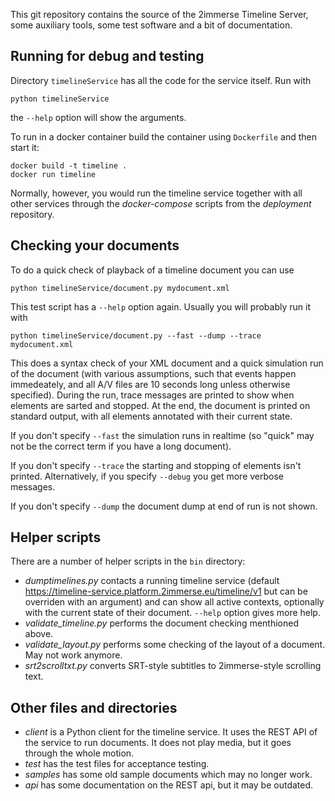 This git repository contains the source of the 2immerse Timeline Server, some auxiliary tools, some test software and a bit of documentation.

## Running for debug and testing

Directory `timelineService` has all the code for the service itself. Run with 

```
python timelineService

```

the `--help` option will show the arguments.

To run in a docker container build the container using `Dockerfile` and then start it:

```
docker build -t timeline .
docker run timeline
```

Normally, however, you would run the timeline service together with all other services through the _docker-compose_ scripts from the _deployment_ repository.

## Checking your documents

To do a quick check of playback of a timeline document you can use

```
python timelineService/document.py mydocument.xml
```

This test script has a `--help` option again. Usually you will probably run it with

```
python timelineService/document.py --fast --dump --trace mydocument.xml
```
 
This does a  syntax check of your XML document and a quick simulation run of the document (with various assumptions, such that events happen immedeately, and all A/V files are 10 seconds long unless otherwise specified). During the run, trace messages are printed to show when elements are sarted and stopped. At the end, the document is printed on standard output, with all elements annotated with their current state.

If you don't specify `--fast` the simulation runs in realtime (so "quick" may not be the correct term if you have a long document).

If you don't specify `--trace` the starting and stopping of elements isn't printed. Alternatively, if you specify `--debug` you get more verbose messages.

If you don't specify `--dump` the document dump at end of run is not shown.

## Helper scripts

There are a number of helper scripts in the `bin` directory:

- _dumptimelines.py_ contacts a running timeline service (default <https://timeline-service.platform.2immerse.eu/timeline/v1> but can be overriden with an argument) and can show all active contexts, optionally with the current state of their document. `--help` option gives more help.
- _validate\_timeline.py_ performs the document checking menthioned above.
- _validate\_layout.py_ performs some checking of the layout of a document. May not work anymore.
- _srt2scrolltxt.py_ converts SRT-style subtitles to 2immerse-style scrolling text.
		
## Other files and directories

- _client_ is a Python client for the timeline service. It uses the REST API of the service to run documents. It does not play media, but it goes through the whole motion.
- _test_ has the test files for acceptance testing.
- _samples_ has some old sample documents which may no longer work.
- _api_ has some documentation on the REST api, but it may be outdated.
